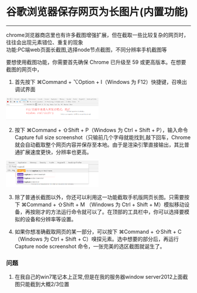 # 谷歌浏览器保存网页为长图片(内置功能)
---
chrome浏览器商店里也有许多截图增强扩展，但在截取一些比较复杂的网页时，往往会出现元素错位、重复的现象  
功能:PC端web页面长截图,选择node节点截图，不同分辨率手机截图等

要想使用截图功能，你需要首先确保 Chrome 已升级至 59 或更高版本。在想要截图的网页中，

1. 首先按下 ⌘Command + ⌥Option + I（Windows 为 F12）快捷键，召唤出调试界面  
<img src="./img/capturepng/1.png"  height="" width="50%">

2. 按下 ⌘Command + ⇧Shift + P（Windows 为 Ctrl + Shift + P），输入命令 Capture full size screenshot（只输前几个字母就能找到,敲下回车，Chrome 就会自动截取整个网页内容并保存至本地。由于是渲染引擎直接输出，其比普通扩展速度更快，分辨率也更高。  
<img src="./img/capturepng/2.png"  height="" width="50%">

3. 除了普通长截图以外，你还可以利用这一功能截取手机版网页长图。只需要按下 ⌘Command + ⇧Shift + M （Windows 为 Ctrl + Shift + M）模拟移动设备，再按刚才的方法运行命令就可以了。在顶部的工具栏中，你可以选择要模拟的设备和分辨率等设置。

4. 如果你想准确截取网页的某一部分，可以按下 ⌘Command + ⇧Shift + C（Windows 为 Ctrl + Shift + C）嗅探元素。选中想要的部分后，再运行 Capture node      screenshot 命令，一张完美的选区截图就诞生了。


### 问题
1.  在我自己的win7笔记本上正常,但是在我的服务器window server2012上面截图只能截到大概2/3位置
